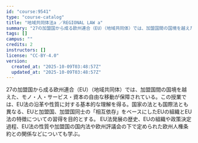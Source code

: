 ```yaml
---
id: "course:9541"
type: "course-catalog"
title: "地域共同体法a ／REGIONAL LAW a"
summary: "27の加盟国から成る欧州連合（EU）（地域共同体）では、加盟国間の国境を越えた、モノ・人・サービス・資本の自由な移動が保障されている。この授業では、EU法の沿革や性質に対する基本的な理解を得る。国家の法とも国際法とも異なる、EUと加盟国、加…"
tags: []
campus: ""
credits: 2
instructors: []
license: "CC-BY-4.0"
version:
  created_at: "2025-10-09T03:48:57Z"
  updated_at: "2025-10-09T03:48:57Z"
---
```

27の加盟国から成る欧州連合（EU）（地域共同体）では、加盟国間の国境を越えた、モノ・人・サービス・資本の自由な移動が保障されている。この授業では、EU法の沿革や性質に対する基本的な理解を得る。国家の法とも国際法とも異なる、EUと加盟国、加盟国同士の「相互依存」をベースにしたEUの組織とEU法の特徴についての習得を目的とする。 EU法発展の歴史、EUの組織や政策決定過程、EU法の性質や加盟国の国内法や欧州評議会の下で定められた欧州人権条約との関係などについても学ぶ。
